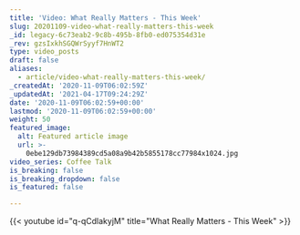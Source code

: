 ```yaml
---
title: 'Video: What Really Matters - This Week'
slug: 20201109-video-what-really-matters-this-week
_id: legacy-6c73eab2-9c8b-495b-8fb0-ed075354d31e
_rev: gzsIxkhSGQWrSyyf7HnWT2
type: video_posts
draft: false
aliases:
  - article/video-what-really-matters-this-week/
_createdAt: '2020-11-09T06:02:59Z'
_updatedAt: '2021-04-17T09:24:29Z'
date: '2020-11-09T06:02:59+00:00'
lastmod: '2020-11-09T06:02:59+00:00'
weight: 50
featured_image:
  alt: Featured article image
  url: >-
    0ebe129db73984389cd5a08a9b42b5855178cc77984x1024.jpg
video_series: Coffee Talk
is_breaking: false
is_breaking_dropdown: false
is_featured: false

---
```

{{< youtube id="q-qCdlakyjM" title="What Really Matters - This Week" >}}